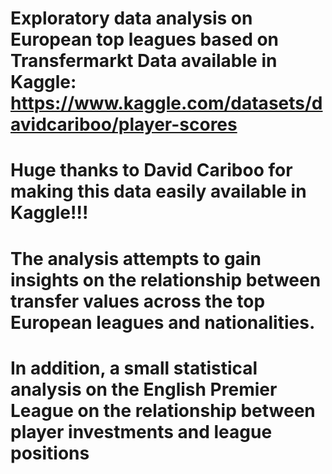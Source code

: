 # Exploratory data analysis on European top leagues based on Transfermarkt Data available in Kaggle: https://www.kaggle.com/datasets/davidcariboo/player-scores

# Huge thanks to David Cariboo for making this data easily available in Kaggle!!!

# The analysis attempts to gain insights on the relationship between transfer values across the top European leagues and nationalities.
# In addition, a small statistical analysis on the English Premier League on the relationship between player investments and league positions
